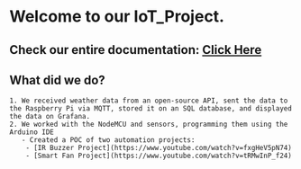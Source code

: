 # Welcome to our IoT_Project.

## **Check our entire documentation:** [Click Here](https://docs.google.com/document/d/1kkOZVzUCf6sTrKD_HXc1Z07RiwmRtZ049r1gkqCgQHM/edit#)

## What did we do?
    1. We received weather data from an open-source API, sent the data to the Raspberry Pi via MQTT, stored it on an SQL database, and displayed the data on Grafana. 
    2. We worked with the NodeMCU and sensors, programming them using the Arduino IDE
       - Created a POC of two automation projects: 
        - [IR Buzzer Project](https://www.youtube.com/watch?v=fxgHeV5pN74)
        - [Smart Fan Project](https://www.youtube.com/watch?v=tRMwInP_f24)
    
